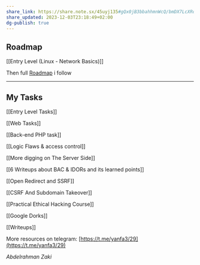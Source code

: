 ```yaml
---
share_link: https://share.note.sx/45uyj135#gQx0jB3bbahhmnWcQ/bmDX7LcXRdkQWT/CA7E9+wSqo
share_updated: 2023-12-03T23:18:49+02:00
dg-publish: true
---
```

  

## Roadmap

[[Entry Level (Linux - Network Basics)]]

Then full [Roadmap](https://www.notion.so/Penetration-Testing-Roadmap-89fd7b2f644d4324ad791d1cc2d3c40c?pvs=21) i follow  

---

## My Tasks

[[Entry Level Tasks]]

[[Web Tasks]]

[[Back-end PHP task]]

[[Logic Flaws & access control]]

[[More digging on The Server Side]]

[[6 Writeups about BAC & IDORs and its learned points]]

[[Open Redirect and SSRF]]

[[CSRF And Subdomain Takeover]]

[[Practical Ethical Hacking Course]]

[[Google Dorks]]

  

[[Writeups]]

More resources on telegram: [https://t.me/yanfa3/29](https://t.me/yanfa3/29)

  

  

  

${Abdelrahman~ Zaki}$